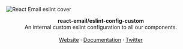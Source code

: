 ![React Email eslint cover](https://react-email-assets.vercel.app/eslint-config-custom.png)

<div align="center"><strong>react-email/eslint-config-custom</strong></div>
<div align="center">An internal custom eslint configuration to all our components.</div>
<br />
<div align="center">
<a href="https://react.email">Website</a> 
<span> · </span>
<a href="https://react.email">Documentation</a> 
<span> · </span>
<a href="https://react.email">Twitter</a>
</div>
